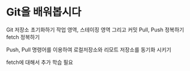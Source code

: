 # Git을 배워봅시다

Git 저장소 초기화하기
작업 영역, 스테이징 영역 그리고 커밋
Pull, Push 정복하기
fetch 정복하기

Push, Pull 명령어를 이용하여 로컬저장소와 리모트 저장소를 동기화 시키기

fetch에 대해서 추가 학습 필요

